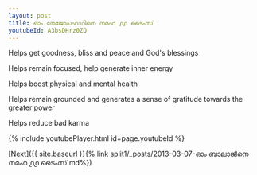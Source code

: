```yaml
---
layout: post
title: ഓം തേജോപഹാറിനെ നമഹ ൧൧ ടൈംസ്
youtubeId: A3bsDHrz0ZQ
---
```

 
 
Helps get goodness, bliss and peace and God's blessings
 
Helps remain focused, help generate inner energy 
 
Helps boost physical and mental health 
 
Helps remain grounded and generates a sense of gratitude towards the greater power 
 
Helps reduce bad karma
 
 
 
 


{% include youtubePlayer.html id=page.youtubeId %}
 
[Next]({{ site.baseurl }}{% link  split1/_posts/2013-03-07-ഓം ബാലാജിനെ നമഹ ൧൧ ടൈംസ്.md%})
 
